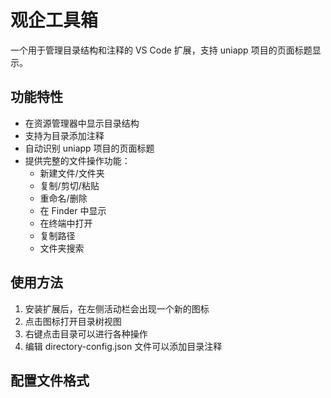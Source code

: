 # 观企工具箱

一个用于管理目录结构和注释的 VS Code 扩展，支持 uniapp 项目的页面标题显示。

## 功能特性

- 在资源管理器中显示目录结构
- 支持为目录添加注释
- 自动识别 uniapp 项目的页面标题
- 提供完整的文件操作功能：
  - 新建文件/文件夹
  - 复制/剪切/粘贴
  - 重命名/删除
  - 在 Finder 中显示
  - 在终端中打开
  - 复制路径
  - 文件夹搜索

## 使用方法

1. 安装扩展后，在左侧活动栏会出现一个新的图标
2. 点击图标打开目录树视图
3. 右键点击目录可以进行各种操作
4. 编辑 directory-config.json 文件可以添加目录注释

## 配置文件格式
